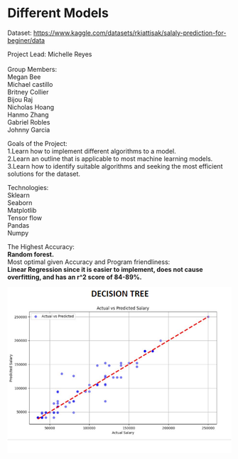 # Different Models

Dataset: https://www.kaggle.com/datasets/rkiattisak/salaly-prediction-for-beginer/data
<br>

Project Lead: Michelle Reyes <br>
<br> 
Group Members:<br>
Megan Bee <br>
Michael castillo <br>
Britney Collier <br>
Bijou Raj <br>
Nicholas Hoang <br>
Hanmo Zhang <br>
Gabriel Robles <br>
Johnny Garcia <br>


Goals of the Project: <br>
1.Learn how to implement different algorithms to a model. ​<br>
2.Learn an outline that is applicable to most machine learning models.​ <br>
3.Learn how to identify suitable algorithms and seeking the most efficient solutions for the dataset. <br>


Technologies:<br>
Sklearn ​<br>
Seaborn ​<br>
Matplotlib​ <br>
Tensor flow ​<br>
Pandas ​<br>
Numpy <br>

The Highest Accuracy: ​<br>
<strong>Random forest.</strong> ​<br>
Most optimal given Accuracy and Program friendliness: ​<br>
<strong>Linear Regression since it is easier to implement, does not cause overfitting, and has an r^2 score of 84-89%.​</strong><br>

<img src  = "Images/DecisionTree.png">
